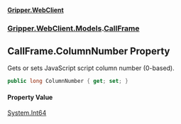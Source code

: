 #### [Gripper.WebClient](index 'index')
### [Gripper.WebClient.Models](Gripper_WebClient_Models 'Gripper.WebClient.Models').[CallFrame](Gripper_WebClient_Models_CallFrame 'Gripper.WebClient.Models.CallFrame')
## CallFrame.ColumnNumber Property
Gets or sets JavaScript script column number (0-based).  
```csharp
public long ColumnNumber { get; set; }
```
#### Property Value
[System.Int64](https://docs.microsoft.com/en-us/dotnet/api/System.Int64 'System.Int64')
